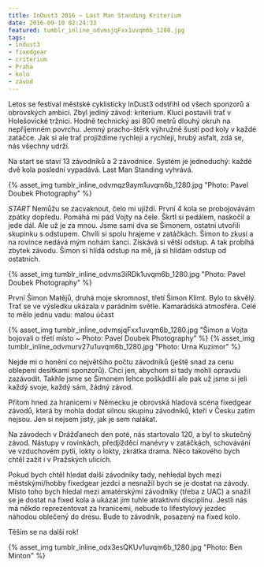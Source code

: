 ```yaml
---
title: InDust3 2016 ~ Last Man Standing Kriterium
date: 2016-09-10 02:24:33
featured: tumblr_inline_odvmsjqFxx1uvqm6b_1280.jpg
tags:
- indust3
- fixedgear
- criterium
- Praha
- kolo
- závod
---
```

Letos se festival městské cyklisticky InDust3 odstřihl od všech sponzorů a obrovských ambicí. Zbyl jediný závod: kriterium. Kluci postavili trať v Holešovické tržnici. Hodně technický asi 800 metrů dlouhý okruh na nepříjemném povrchu. Jemný pracho-štěrk výhružně šustí pod koly v každé zatáčce. Jak si ale trať projíždíme rychleji a rychleji, hrubý asfalt, zdá se, nás všechny udrží.
<!-- more -->

Na start se staví 13 závodníků a 2 závodnice. Systém je jednoduchý: každé dvě kola poslední vypadává. Last Man Standing vyhrává.

{% asset_img tumblr_inline_odvmqz9aym1uvqm6b_1280.jpg "Photo: Pavel Doubek Photography" %}

_START_
Nemůžu se zacvaknout, čelo mi ujíždí. První 4 kola se probojovávám zpátky dopředu. Pomáhá mi pád Vojty na čele. Škrtl si pedálem, naskočil a jede dál. Ale už je za mnou. Jsme sami dva se Šimonem, ostatní utvořili skupinku s odstupem. Chvíli si spolu hrajeme v zatáčkách. Šimon to zkusí a na rovince nedává mým nohám šanci. Získává si větší odstup. A tak probíhá zbytek závodu. Šimon si hlídá odstup na mě, já si hlídám odstup od ostatních.

{% asset_img tumblr_inline_odvms3iRDk1uvqm6b_1280.jpg "Photo: Pavel Doubek Photography" %}

První Šimon Matějů, druhá moje skromnost, třetí Šimon Klimt. Bylo to skvělý. Trať se ve výsledku ukázala v parádním světle. Kamarádská atmosféra. Celé to mělo jednu vadu: malou účast

{% asset_img tumblr_inline_odvmsjqFxx1uvqm6b_1280.jpg "Šimon a Vojta bojovali o třetí místo ~ Photo: Pavel Doubek Photography" %}
{% asset_img tumblr_inline_odvmurv27u1uvqm6b_1280.jpg "Photo: Urna Kuzimor" %}

Nejde mi o honění co největšího počtu závodníků (ještě snad za cenu oblepení desítkami sponzorů). Chci jen, abychom si tady mohli opravdu zazávodit. Takhle jsme se Šimonem lehce poškádlili ale pak už jsme si jeli každý svoje, každý sám, žádný závod.

Přitom hned za hranicemi v Německu je obrovská hladová scéna fixedgear závodů, která by mohla dodat silnou skupinu závodníků, kteří v Česku zatím nejsou. Jen si nejsem jistý, jak je sem nalákat.

Na závodech v Drážďanech den poté, nás startovalo 120, a byl to skutečný závod. Nástupy v rovinkách, předjížděcí manévry v zatáčkách, schovávání ve vzduchovém pytli, lokty o lokty, zkrátka drama. Něco takového bych chtěl zažít i v Pražských ulicích.

Pokud bych chtěl hledat další závodníky tady, nehledal bych mezi městskými/hobby fixedgear jezdci a nesnažil bych se je dostat na závody. Místo toho bych hledal mezi amatérskými závodníky (třeba z UAC) a snažil se je dostat na fixed kola a ukázat jim tuhle atraktivní disciplínu. Jestli nás má někdo reprezentovat za hranicemi, nebude to lifestylový jezdec náhodou oblečený do dresu. Bude to závodník, posazený na fixed kolo.

Těším se na další rok!

{% asset_img tumblr_inline_odx3esQKUv1uvqm6b_1280.jpg "Photo: Ben Minton" %}




